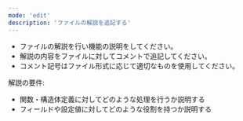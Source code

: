 ```yaml
---
mode: 'edit'
description: 'ファイルの解説を追記する'
---
```


- ファイルの解説を行い機能の説明をしてください。
- 解説の内容をファイルに対してコメントで追記してください。
- コメント記号はファイル形式に応じて適切なものを使用してください。

解説の要件:
- 関数・構造体定義に対してどのような処理を行うか説明する
- フィールドや設定値に対してどのような役割を持つか説明する
